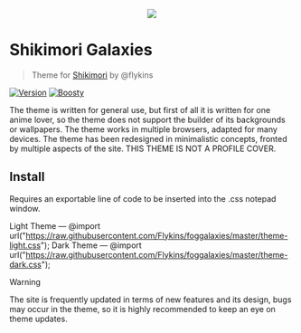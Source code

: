 <p align="center">
  <img src="https://i.imgur.com/Vscjy0a.png" />
</p>

# Shikimori Galaxies
> Theme for [Shikimori](https://shikimori.one/) by @flykins

[![Version](https://img.shields.io/badge/1.0.0-pdw?style=for-the-badge&logoColor=white&logoSize=amd&label=release&labelColor=black&color=gray)](https://shikimori.one/) 
[![Boosty](https://img.shields.io/badge/SUPPORT-pdw?style=for-the-badge&logo=boosty&logoColor=white&logoSize=amd&labelColor=black&color=orange&link=https%3A%2F%2Fboosty.to%2Fpdw)](https://boosty.to/flykins)

The theme is written for general use, but first of all it is written for one anime lover, so the theme does not support the builder of its backgrounds or wallpapers. The theme works in multiple browsers, adapted for many devices. The theme has been redesigned in minimalistic concepts, fronted by multiple aspects of the site. THIS THEME IS NOT A PROFILE COVER.

## Install

Requires an exportable line of code to be inserted into the .css notepad window. 

Light Theme — @import url("https://raw.githubusercontent.com/Flykins/foggalaxies/master/theme-light.css"); 
Dark Theme — @import url("https://raw.githubusercontent.com/Flykins/foggalaxies/master/theme-dark.css");

> [!WARNING]
> The site is frequently updated in terms of new features and its design, bugs may occur in the theme, so it is highly recommended to keep an eye on theme updates.
